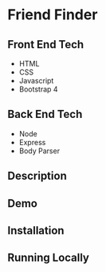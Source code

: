 # Friend Finder 

## Front End Tech
* HTML
* CSS
* Javascript 
* Bootstrap 4 

## Back End Tech
* Node
* Express 
* Body Parser 

## Description 

## Demo 

## Installation 

## Running Locally 